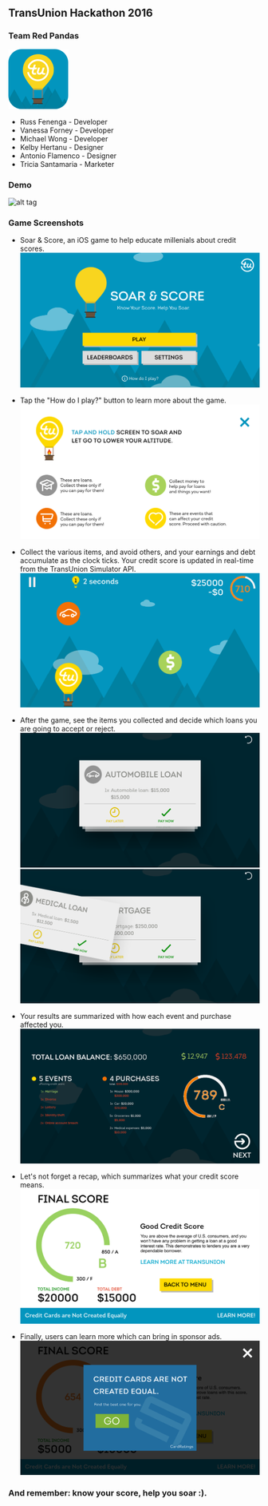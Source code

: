 ## TransUnion Hackathon 2016
### Team Red Pandas

![alt tag](Screenshots/App_Logo.png)

* Russ Fenenga - Developer
* Vanessa Forney - Developer
* Michael Wong - Developer
* Kelby Hertanu - Designer
* Antonio Flamenco - Designer
* Tricia Santamaria - Marketer

### Demo
![alt tag](Screenshots/demo.gif)

### Game Screenshots

* Soar & Score, an iOS game to help educate millenials about credit scores.
![alt tag](Screenshots/IMG_5186.PNG)

* Tap the "How do I play?" button to learn more about the game.
![alt tag](Screenshots/IMG_5196.PNG)

* Collect the various items, and avoid others, and your earnings and debt accumulate as the clock ticks. Your credit score is updated in real-time from the TransUnion Simulator API.
![alt tag](Screenshots/IMG_5198.PNG)

* After the game, see the items you collected and decide which loans you are going to accept or reject.
![alt tag](Screenshots/IMG_5208.PNG)
![alt tag](Screenshots/IMG_5192.PNG)

* Your results are summarized with how each event and purchase affected you.
![alt tag](Screenshots/IMG_5193.PNG)

* Let's not forget a recap, which summarizes what your credit score means.
![alt tag](Screenshots/IMG_5209.PNG)

* Finally, users can learn more which can bring in sponsor ads.
![alt tag](Screenshots/IMG_5194.PNG)

### And remember: know your score, help you soar :).
